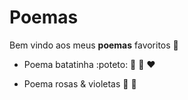 # Poemas

Bem vindo aos meus **poemas** favoritos :clap:

* Poema batatinha :poteto: :baby: :woman: :heart:

* Poema rosas & violetas :rose: :tulip: 

